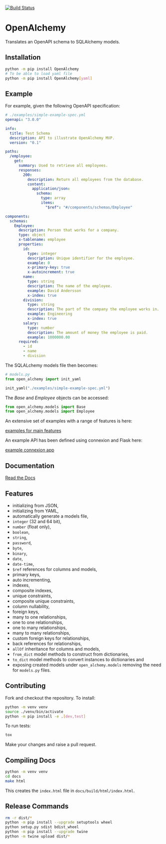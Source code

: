 [![Build Status](https://dev.azure.com/anderssonpublic/anderssonpublic/_apis/build/status/jdkandersson.OpenAlchemy?branchName=master)](https://dev.azure.com/anderssonpublic/anderssonpublic/_build/latest?definitionId=1&branchName=master)
# OpenAlchemy
Translates an OpenAPI schema to SQLAlchemy models.

## Installation
```bash
python -m pip install OpenAlchemy
# To be able to load yaml file
python -m pip install OpenAlchemy[yaml]
```

## Example

For example, given the following OpenAPI specification:

```yaml
# ./examples/simple-example-spec.yml
openapi: "3.0.0"

info:
  title: Test Schema
  description: API to illustrate OpenAlchemy MVP.
  version: "0.1"

paths:
  /employee:
    get:
      summary: Used to retrieve all employees.
      responses:
        200:
          description: Return all employees from the database.
          content:
            application/json:
              schema:
                type: array
                items:
                  "$ref": "#/components/schemas/Employee"

components:
  schemas:
    Employee:
      description: Person that works for a company.
      type: object
      x-tablename: employee
      properties:
        id:
          type: integer
          description: Unique identifier for the employee.
          example: 0
          x-primary-key: true
          x-autoincrement: true
        name:
          type: string
          description: The name of the employee.
          example: David Andersson
          x-index: true
        division:
          type: string
          description: The part of the company the employee works in.
          example: Engineering
          x-index: true
        salary:
          type: number
          description: The amount of money the employee is paid.
          example: 1000000.00
      required:
        - id
        - name
        - division
```

The SQLALchemy models file then becomes:
```python
# models.py
from open_alchemy import init_yaml

init_yaml("./examples/simple-example-spec.yml")
```

The _Base_ and _Employee_ objects can be accessed:
```python
from open_alchemy.models import Base
from open_alchemy.models import Employee
```

An extensive set of examples with a range of features is here:

[examples for main features](examples)

An example API has been defined using connexion and Flask here:

[example connexion app](examples/app)

## Documentation
[Read the Docs](https://openapi-sqlalchemy.readthedocs.io/en/latest/)

## Features
- initializing from JSON,
- initializing from YAML,
- automatically generate a models file,
- `integer` (32 and 64 bit),
- `number` (float only),
- `boolean`,
- `string`,
- `password`,
- `byte`,
- `binary`,
- `date`,
- `date-time`,
- `$ref` references for columns and models,
- primary keys,
- auto incrementing,
- indexes,
- composite indexes,
- unique constraints,
- composite unique constraints,
- column nullability,
- foreign keys,
- many to one relationships,
- one to one relationships,
- one to many relationships,
- many to many relationships,
- custom foreign keys for relationships,
- back references for relationships,
- `allOf` inheritance for columns and models,
- `from_dict` model methods to construct from dictionaries,
- `to_dict` model methods to convert instances to dictionaries and
- exposing created models under `open_alchemy.models` removing the need for `models.py` files.

## Contributing
Fork and checkout the repository. To install:
```bash
python -m venv venv
source ./venv/bin/activate
python -m pip install -e .[dev,test]
```
To run tests:
```bash
tox
```
Make your changes and raise a pull request.

## Compiling Docs
```bash
python -m venv venv
cd docs
make html
```
This creates the `index.html` file in `docs/build/html/index.html`.

## Release Commands
```bash
rm -r dist/*
python -m pip install --upgrade setuptools wheel
python setup.py sdist bdist_wheel
python -m pip install --upgrade twine
python -m twine upload dist/*
```
